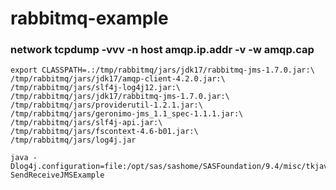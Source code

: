 # rabbitmq-example

### network tcpdump -vvv -n host amqp.ip.addr -v -w amqp.cap

```
export CLASSPATH=.:/tmp/rabbitmq/jars/jdk17/rabbitmq-jms-1.7.0.jar:\
/tmp/rabbitmq/jars/jdk17/amqp-client-4.2.0.jar:\
/tmp/rabbitmq/jars/slf4j-log4j12.jar:\
/tmp/rabbitmq/jars/jdk17/rabbitmq-jms-1.7.0.jar:\
/tmp/rabbitmq/jars/providerutil-1.2.1.jar:\
/tmp/rabbitmq/jars/geronimo-jms_1.1_spec-1.1.1.jar:\
/tmp/rabbitmq/jars/slf4j-api.jar:\
/tmp/rabbitmq/jars/fscontext-4.6-b01.jar:\
/tmp/rabbitmq/jars/log4j.jar
```

```
java -Dlog4j.configuration=file:/opt/sas/sashome/SASFoundation/9.4/misc/tkjava/sas.log4j.properties SendReceiveJMSExample
```

